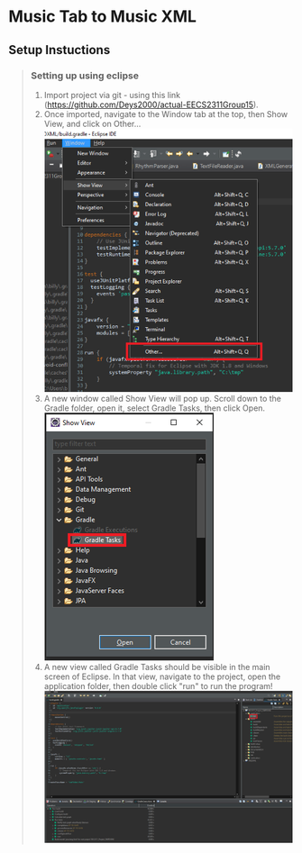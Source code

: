 # Music Tab to Music XML


## Setup Instuctions
 > ### Setting up using eclipse
 > 1.  Import project via git - using this link (https://github.com/Deys2000/actual-EECS2311Group15).
 > 2.  Once imported, navigate to the Window tab at the top, then Show View, and click on Other... ![windowToOther](windowToOther.png)
 > 3.  A new window called Show View will pop up. Scroll down to the Gradle folder, open it, select Gradle Tasks, then click Open. 
 > ![showViewToGradle](showViewToGradle.png)
 > 4.  A new view called Gradle Tasks should be visible in the main screen of Eclipse. In that view, navigate to the project, open the application folder, then double click "run" to run the program! ![buildToRun](buildToRun.png)
 
